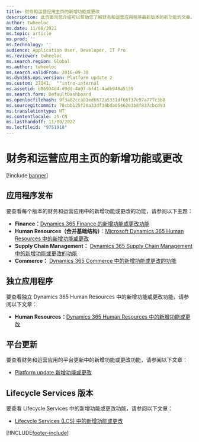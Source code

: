 ```yaml
---
title: 财务和运营应用主页的新增功能或更改
description: 此页面向您介绍可以帮助您了解财务和运营应用程序最新版本的新功能的文章。
author: twheeloc
ms.date: 11/08/2022
ms.topic: article
ms.prod: ''
ms.technology: ''
audience: Application User, Developer, IT Pro
ms.reviewer: twheeloc
ms.search.region: Global
ms.author: twheeloc
ms.search.validFrom: 2016-09-30
ms.dyn365.ops.version: Platform update 2
ms.custom: 27141,  ""intro-internal
ms.assetid: b86934d4-d9dd-4a07-bfd1-4adb948a5139
ms.search.form: DefaultDashboard
ms.openlocfilehash: 9f3a82cca81ed6672a5331df66f37c97a777c3b8
ms.sourcegitcommit: 78cbb125f20a33df38bda0546203b8f837cbcd93
ms.translationtype: HT
ms.contentlocale: zh-CN
ms.lasthandoff: 11/09/2022
ms.locfileid: "9751918"
---
```

# <a name="whats-new-or-changed-in-finance-and-operations-apps-home-page"></a>财务和运营应用主页的新增功能或更改

[!include [banner](../includes/banner.md)]


## <a name="application-releases"></a>应用程序发布

要查看每个版本的财务和运营应用中的新增功能或更改的功能，请参阅以下主题：

- **Finance：**[Dynamics 365 Finance 的新增功能或更改功能](../../../finance/get-started/whats-new-home-page.md)
- **Human Resources（合并基础结构）**：[Microsoft Dynamics 365 Human Resources 中的新增功能或更改](../../../human-resources/get-started/hr-whats-new-changed-10-0-26.md)  
- **Supply Chain Management：** [Dynamics 365 Supply Chain Management 中的新增功能或更改的功能](../../../supply-chain/get-started/whats-new-home-page.md) 
- **Commerce：** [Dynamics 365 Commerce 中的新增功能或更改的功能](../../../commerce/get-started/whats-new-home-page.md)


## <a name="stand-alone-applications"></a>独立应用程序

要查看独立 Dynamics 365 Human Resources 中的新增功能或更改功能，请参阅以下文章：

- **Human Resources：**[Dynamics 365 Human Resources 中的新增功能或更改](../../../human-resources/hr-admin-whats-new.md)

## <a name="platform-updates"></a>平台更新 

要查看财务和运营应用的平台更新中的新增功能或更改功能，请参阅以下文章：

- [Platform update 新增功能或更改](../../dev-itpro/get-started/whats-new-home-page.md)

## <a name="lifecycle-services-releases"></a>Lifecycle Services 版本
要查看 Lifecycle Services 中的新增功能或更改功能，请参阅以下文章：

- [Lifecycle Services (LCS) 中的新增功能或更改](../../dev-itpro/lifecycle-services/whats-new-lcs.md)




[!INCLUDE[footer-include](../../../includes/footer-banner.md)]

